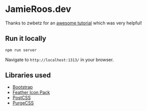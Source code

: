 # JamieRoos.dev

Thanks to zwbetz for an [awesome tutorial](https://zwbetz.com/make-a-hugo-blog-from-scratch/) which was very helpful!

## Run it locally

```bash
npm run server
```

Navigate to `http://localhost:1313/` in your browser.

## Libraries used

* [Bootstrap](https://getbootstrap.com/)
* [Feather Icon Pack](https://feathericons.com/)
* [PostCSS](https://postcss.org/)
* [PurgeCSS](https://purgecss.com)